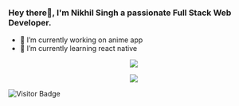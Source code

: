 <!--### Hi there👋
-->
<!--
**thenickrj/thenickrj** is a ✨ _special_ ✨ repository because its `README.md` (this file) appears on your GitHub profile.

Here are some ideas to get you started:
-->
### Hey there👋, I'm Nikhil Singh a passionate Full Stack Web Developer.


- 🔭 I’m currently working on anime app
- 🌱 I’m currently learning react native
<!--
- 👯 I’m looking to collaborate on ...
- 🤔 I’m looking for help with ...
- 💬 Ask me about ...
- 📫 How to reach me: ...
- 😄 Pronouns: ...
- ⚡ Fun fact: ...
-->

<!--[![Nikhil's github stats](https://github-readme-stats.vercel.app/api?username=thenickrj)](https://github.com/thenickrj/github-readme-stats)

[![Top Langs](https://github-readme-stats.vercel.app/api/top-langs/?username=thenickrj)](https://github.com/thenickrj/github-readme-stats)
-->
<!-- ### I'm a Full Stack Developer -->

<p align="center"><img src="https://github-readme-stats.vercel.app/api?username=thenickrj&show_icons=true&title_color=ffc857&icon_color=8ac926&text_color=daf7dc&bg_color=151515&hide=issues,stars"/>

<p align="center"><img src="https://github-readme-streak-stats.herokuapp.com/?user=thenickrj&theme=dark"/>
  
<!--   
 ![Nikhil's github stats](https://github-readme-stats.vercel.app/api?username=thenickrj&show_icons=true&title_color=ffc857&icon_color=8ac926&text_color=daf7dc&bg_color=151515&hide=issues,stars&include_all_commits=true) -->
 
<!-- [![GitHub Streak](https://github-readme-streak-stats.herokuapp.com/?user=thenickrj&theme=dark)](https://git.io/streak-stats) -->


![Visitor Badge](https://visitor-badge.laobi.icu/badge?page_id=thenickrj)
